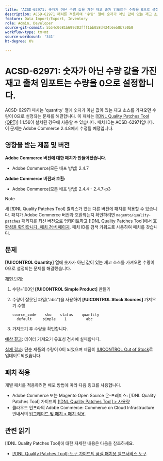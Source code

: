 ```yaml
---
title: 'ACSD-62971: 숫자가 아닌 수량 값을 가진 재고 출처 임포트는 수량을 0으로 설정합니다.'
description: ACSD-62971 패치를 적용하여 '수량' 열에 숫자가 아닌 값이 있는 재고 소스를 가져오면 수량이 0으로 설정되는 Adobe Commerce 문제를 해결합니다.
feature: Data Import/Export, Inventory
role: Admin, Developer
source-git-commit: 5b54c0681b699303fff1bb058d434b6eb8b750b0
workflow-type: tm+mt
source-wordcount: '341'
ht-degree: 0%

---
```



# ACSD-62971: 숫자가 아닌 수량 값을 가진 재고 출처 임포트는 수량을 0으로 설정합니다.

ACSD-62971 패치는 &#39;quantity&#39; 열에 숫자가 아닌 값이 있는 재고 소스를 가져오면 수량이 0으로 설정되는 문제를 해결합니다. 이 패치는 [[!DNL Quality Patches Tool (QPT)]](/help/tools/quality-patches-tool/quality-patches-tool-to-self-serve-quality-patches.md) 1.1.56이 설치된 경우에 사용할 수 있습니다. 패치 ID는 ACSD-62971입니다. 이 문제는 Adobe Commerce 2.4.8에서 수정될 예정입니다.

## 영향을 받는 제품 및 버전

**Adobe Commerce 버전에 대한 패치가 만들어졌습니다.**

* Adobe Commerce(모든 배포 방법) 2.4.7

**Adobe Commerce 버전과 호환:**

* Adobe Commerce(모든 배포 방법) 2.4.4 - 2.4.7-p3

>[!NOTE]
>
>새 [!DNL Quality Patches Tool] 릴리스가 있는 다른 버전에 패치를 적용할 수 있습니다. 패치가 Adobe Commerce 버전과 호환되는지 확인하려면 `magento/quality-patches` 패키지를 최신 버전으로 업데이트하고 [[!DNL Quality Patches Tool]에서 호환성을 확인합니다. 패치 검색 페이지](https://experienceleague.adobe.com/tools/commerce-quality-patches/index.html). 패치 ID를 검색 키워드로 사용하여 패치를 찾습니다.

## 문제

**[!UICONTROL Quantity]** 열에 숫자가 아닌 값이 있는 재고 소스를 가져오면 수량이 0으로 설정되는 문제를 해결했습니다.

<u>재현 단계</u>:

1. 수량=100인 **[!UICONTROL Simple Product]** 만들기
1. 수량이 잘못된 파일(&quot;abc&quot;)을 사용하여 **[!UICONTROL Stock Sources]** 가져오기 수행

   ```table
   source_code    sku    status    quantity
     default     simple    1         abc
   ```

1. 가져오기 후 수량을 확인합니다.

<u>예상 결과</u>:
데이터 가져오기 유효성 검사에 실패합니다.

<u>실제 결과</u>:
단순 제품의 수량이 0이 되었으며 제품이 [!UICONTROL Out of Stock](으)로 업데이트되었습니다.

## 패치 적용

개별 패치를 적용하려면 배포 방법에 따라 다음 링크를 사용합니다.

* Adobe Commerce 또는 Magento Open Source 온-프레미스: [!DNL Quality Patches Tool] 가이드의 [[!DNL Quality Patches Tool] > 사용량](/help/tools/quality-patches-tool/usage.md)
* 클라우드 인프라의 Adobe Commerce: Commerce on Cloud Infrastructure 안내서의 [업그레이드 및 패치 > 패치 적용](https://experienceleague.adobe.com/docs/commerce-cloud-service/user-guide/develop/upgrade/apply-patches.html).

## 관련 읽기

[!DNL Quality Patches Tool]에 대한 자세한 내용은 다음을 참조하세요.

* [[!DNL Quality Patches Tool]: 도구 가이드의 품질 패치용 셀프서비스 도구](/help/tools/quality-patches-tool/quality-patches-tool-to-self-serve-quality-patches.md).


